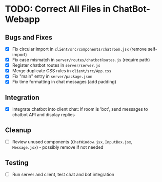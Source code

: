# TODO: Correct All Files in ChatBot-Webapp

## Bugs and Fixes
- [x] Fix circular import in `client/src/components/chatroom.jsx` (remove self-import)
- [x] Fix case mismatch in `server/routes/chatbotRoutes.js` (require path)
- [x] Register chatbot routes in `server/server.js`
- [x] Merge duplicate CSS rules in `client/src/App.css`
- [x] Fix "main" entry in `server/package.json`
- [x] Fix time formatting in chat messages (add padding)

## Integration
- [x] Integrate chatbot into client chat: If room is 'bot', send messages to chatbot API and display replies

## Cleanup
- [ ] Review unused components (`ChatWindow.jsx`, `InputBox.jsx`, `Message.jsx`) - possibly remove if not needed

## Testing
- [ ] Run server and client, test chat and bot integration
